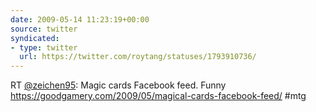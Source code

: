 ```yaml
---
date: 2009-05-14 11:23:19+00:00
source: twitter
syndicated:
- type: twitter
  url: https://twitter.com/roytang/statuses/1793910736/
---
```


RT [@zeichen95](https://twitter.com/zeichen95/): Magic cards Facebook feed. Funny https://goodgamery.com/2009/05/magical-cards-facebook-feed/ #mtg
